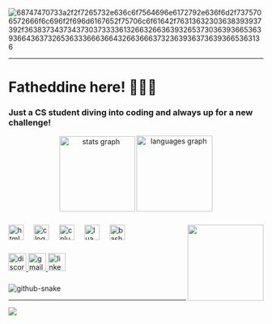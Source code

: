 ![68747470733a2f2f7265732e636c6f7564696e6172792e636f6d2f7375706572666f6c696f2f696d6167652f75706c6f61642f76313632303638393937392f363837343734373037333361326632663639326537303639366536393664363732653633366636643266366637323639363736393665363136](https://cdna.artstation.com/p/assets/images/images/021/720/920/original/pixel-jeff-mario.gif?1572709433)

---
<h1 align="left">Fatheddine here! 👨🏻‍💻</h1>
<h3 align="left">Just a CS student diving into coding and always up for a new challenge!</h3>

<div align="center">
  <img src="https://github-readme-stats.vercel.app/api?username=fatheddine-bicane&hide_title=false&hide_rank=false&show_icons=true&include_all_commits=true&count_private=true&disable_animations=false&theme=dark&locale=en&hide_border=false" height="149" alt="stats graph"  />
  <img src="https://github-readme-stats.vercel.app/api/top-langs?username=fatheddine-bicane&locale=en&hide_title=false&layout=compact&card_width=320&langs_count=5&theme=dark&hide_border=false" height="150" alt="languages graph"  />
</div>

###

<img align="right" height="150" src="https://cdna.artstation.com/p/assets/images/images/028/102/058/original/pixel-jeff-matrix-s.gif?1593487263"  />

###

<div align="left">
  <img src="https://cdn.jsdelivr.net/gh/devicons/devicon/icons/html5/html5-original.svg" height="30" alt="html5 logo"  />
  <img width="12" />
  <img src="https://cdn.jsdelivr.net/gh/devicons/devicon/icons/c/c-original.svg" height="30" alt="c logo"  />
  <img width="12" />
  <img src="https://cdn.jsdelivr.net/gh/devicons/devicon/icons/cplusplus/cplusplus-original.svg" height="30" alt="cplusplus logo"  />
  <img width="12" />
  <img src="https://cdn.jsdelivr.net/gh/devicons/devicon/icons/lua/lua-original.svg" height="30" alt="lua logo"  />
  <img width="12" />
  <img src="https://cdn.jsdelivr.net/gh/devicons/devicon/icons/bash/bash-original.svg" height="30" alt="bash logo"  />
</div>

###

<div align="left">
  <a href="fatheddine94#5070" target="_blank">
    <img src="https://img.shields.io/static/v1?message=Discord&logo=discord&label=&color=7289DA&logoColor=white&labelColor=&style=for-the-badge" height="35" alt="discord logo"  />
  </a>
  <a href="fatheddine04@gmail.com" target="_blank">
    <img src="https://img.shields.io/static/v1?message=Gmail&logo=gmail&label=&color=D14836&logoColor=white&labelColor=&style=for-the-badge" height="35" alt="gmail logo"  />
  </a>
  <a href="linkedin.com/in/fatheddine-bicane-b55967343" target="_blank">
    <img src="https://img.shields.io/static/v1?message=LinkedIn&logo=linkedin&label=&color=0077B5&logoColor=white&labelColor=&style=for-the-badge" height="35" alt="linkedin logo"  />
  </a>
</div>

###


###


<picture>
  <source media="(prefers-color-scheme: dark)" srcset="https://raw.githubusercontent.com/fatheddine-bicane/fatheddine-bicane/output/github-snake-dark.svg" />
  <source media="(prefers-color-scheme: light)" srcset="https://raw.githubusercontent.com/fatheddine-bicane/fatheddine-bicane/output/github-snake.svg" />
  <img alt="github-snake" src="https://raw.githubusercontent.com/tobiasmeyhoefer/tobiasmeyhoefer/output/github-snake.svg" />
</picture>

---
[![](https://visitcount.itsvg.in/api?id=fatheddine-bicane&icon=10&color=13)](https://visitcount.itsvg.in)

<!-- Proudly created with GPRM ( https://gprm.itsvg.in ) -->

